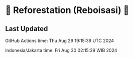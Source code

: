 
# 🌳 Reforestation (Reboisasi) 🌲

## Last Updated

GitHub Actions time: Thu Aug 29 19:15:39 UTC 2024

Indonesia/Jakarta time: Fri Aug 30 02:15:39 WIB 2024
